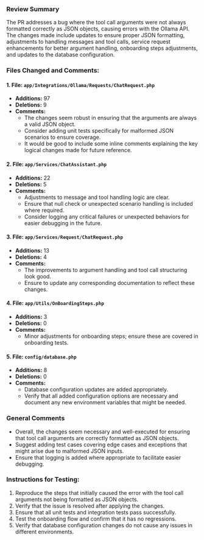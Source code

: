 ### Review Summary

The PR addresses a bug where the tool call arguments were not always formatted correctly as JSON objects, causing errors with the Ollama API. The changes made include updates to ensure proper JSON formatting, adjustments to handling messages and tool calls, service request enhancements for better argument handling, onboarding steps adjustments, and updates to the database configuration.

### Files Changed and Comments:

#### 1. File: `app/Integrations/Ollama/Requests/ChatRequest.php`
- **Additions:** 97
- **Deletions:** 9
- **Comments:**
  - The changes seem robust in ensuring that the arguments are always a valid JSON object.
  - Consider adding unit tests specifically for malformed JSON scenarios to ensure coverage.
  - It would be good to include some inline comments explaining the key logical changes made for future reference.

#### 2. File: `app/Services/ChatAssistant.php`
- **Additions:** 22
- **Deletions:** 5
- **Comments:**
  - Adjustments to message and tool handling logic are clear.
  - Ensure that null check or unexpected scenario handling is included where required.
  - Consider logging any critical failures or unexpected behaviors for easier debugging in the future.

#### 3. File: `app/Services/Request/ChatRequest.php`
- **Additions:** 13
- **Deletions:** 4
- **Comments:**
  - The improvements to argument handling and tool call structuring look good.
  - Ensure to update any corresponding documentation to reflect these changes.

#### 4. File: `app/Utils/OnBoardingSteps.php`
- **Additions:** 3
- **Deletions:** 0
- **Comments:**
  - Minor adjustments for onboarding steps; ensure these are covered in onboarding tests.

#### 5. File: `config/database.php`
- **Additions:** 8
- **Deletions:** 0
- **Comments:**
  - Database configuration updates are added appropriately.
  - Verify that all added configuration options are necessary and document any new environment variables that might be needed.

### General Comments
- Overall, the changes seem necessary and well-executed for ensuring that tool call arguments are correctly formatted as JSON objects.
- Suggest adding test cases covering edge cases and exceptions that might arise due to malformed JSON inputs.
- Ensure that logging is added where appropriate to facilitate easier debugging.

### Instructions for Testing:
1. Reproduce the steps that initially caused the error with the tool call arguments not being formatted as JSON objects.
2. Verify that the issue is resolved after applying the changes.
3. Ensure that all unit tests and integration tests pass successfully.
4. Test the onboarding flow and confirm that it has no regressions.
5. Verify that database configuration changes do not cause any issues in different environments.